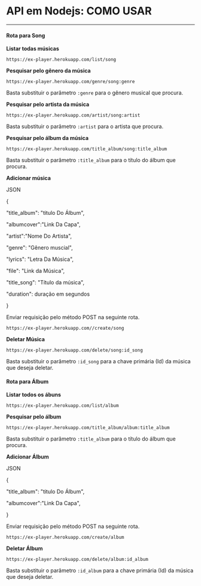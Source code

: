 # API em Nodejs: COMO USAR
---

#### Rota para Song


**Listar todas músicas**


`https://ex-player.herokuapp.com/list/song`


**Pesquisar pelo gênero da música**


`https://ex-player.herokuapp.com/genre/song:genre`


Basta substituir o parâmetro `:genre` para o gênero musical que procura.


**Pesquisar pelo artista da música**


`https://ex-player.herokuapp.com/artist/song:artist`


Basta substituir o parâmetro `:artist` para o artista que procura.


**Pesquisar pelo álbum da música**


`https://ex-player.herokuapp.com/title_album/song:title_album`


Basta substituir o parâmetro `:title_album` para o título do álbum que procura.


**Adicionar música**


JSON


{


"title_album": "titulo Do Álbum",


"albumcover":"Link Da Capa",


"artist":"Nome Do Artista",


"genre": "Gênero muscial",


"lyrics": "Letra Da Música",


"file": "Link da Música",


"title_song": "Título da música",


"duration": duração em segundos


}


Enviar requisição pelo método POST na seguinte rota.


`https://ex-player.herokuapp.com//create/song`

**Deletar Música**


`https://ex-player.herokuapp.com/delete/song:id_song`


Basta substituir o parâmetro `:id_song` para a chave primária (Id) da música que deseja deletar.


#### Rota para Álbum


**Listar todos os ábuns**


`https://ex-player.herokuapp.com/list/album`


**Pesquisar pelo álbum**


`https://ex-player.herokuapp.com/title_album/album:title_album`


Basta substituir o parâmetro `:title_album` para o título do álbum que procura.


**Adicionar Álbum**



JSON

{


"title_album": "titulo Do Álbum",


"albumcover":"Link Da Capa",

}



Enviar requisição pelo método POST na seguinte rota.


`https://ex-player.herokuapp.com/create/album`


**Deletar Álbum**


`https://ex-player.herokuapp.com/delete/album:id_album`


Basta substituir o parâmetro `:id_album` para a chave primária (Id) da música que deseja deletar.

